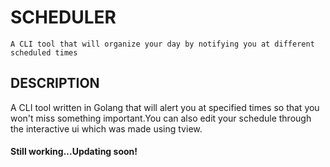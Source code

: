 # SCHEDULER

`A CLI tool that will organize your day by notifying you at different scheduled times`

## DESCRIPTION

A CLI tool written in Golang that will alert you at specified times so that you won't miss something important.You can also edit your schedule through the interactive ui which was made using tview.

#### Still working...Updating soon!